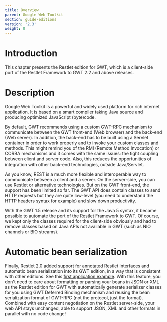 ```yaml
---
title: Overview
parent: Google Web Toolkit
section: guide-editions
version: '2.3'
weight: 0
---
```

# Introduction

This chapter presents the Restlet edition for GWT, which is a
client-side port of the Restlet Framework to GWT 2.2 and above releases.

# Description

Google Web Toolkit is a powerful and widely used platform for rich
internet application. It is based on a smart compiler taking Java source
and producing optimized JavaScript (byte)code.

By default, GWT recommends using a custom GWT-RPC mechanism to
communicate between the GWT front-end (Web browser) and the back-end
(Web server). In addition, the back-end has to be built using a Servlet
container in order to work properly and to invoke your custom classes
and methods. This might remind you of the RMI (Remote Method Invocation)
or CORBA mechanisms and it comes with the same issues: the tight
coupling between client and server code. Also, this reduces the
opportunities of integration with other back-end technologies, outside
Java/Servlet.

As you know, REST is a much more flexible and interoperable way to
communicate between a client and a server. On the server-side, you can
use Restlet or alternative technologies. But on the GWT front-end, the
support has been limited so far. The GWT API does contain classes to
send HTTP requests but they are quite low-level (you need to understand
the HTTP headers syntax for example) and slow down productivity.

With the GWT 1.5 release and its support for the Java 5 syntax, it
became possible to automate the port of the Restlet Framework to GWT. Of
course, we kept only the classes required for the client-side obviously
and had to remove classes based on Java APIs not available in GWT (such
as NIO channels or BIO streams).

# Automatic bean serialization

Finally, Restlet 2.0 added support for annotated Restlet interfaces and
automatic bean serialization into its GWT edition, in a way that is
consistent with other editions. See this [first application
example](../../introduction/first-steps/first-application "First application").
With this feature, you don't need to care about formatting or parsing
your beans in JSON or XML as the Restlet edition for GWT with
automatically generate serializer classes for you using GWT Deferred
Binding mechanism and reusing the bean serialization format of GWT-RPC
(not the protocol, just the format). Combined with easy content
negotiation on the Restlet server-side, your web API stays unchanged,
able to support JSON, XML and other formats in parallel with no code
change!
